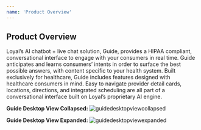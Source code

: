 ```yaml
---
name: 'Product Overview'
---
```

## Product Overview
Loyal’s AI chatbot + live chat solution, Guide, provides a HIPAA compliant, conversational interface to engage with your consumers in real time. Guide anticipates and learns consumers’ intents in order to surface the best possible answers, with content specific to your health system. Built exclusively for healthcare, Guide includes features designed with healthcare consumers in mind. Easy to navigate provider detail cards, locations, directions, and integrated scheduling are all part of a conversational interface built on Loyal’s proprietary AI engine.

**Guide Desktop View Collapsed:**
![guidedesktopviewcollapsed](https://raw.githubusercontent.com/loyalhealth/user-guides/master/images/collapsedguidewindowdesktop.jpg "Guide Desktop View Collapsed")

**Guide Desktop View Expanded:**
![guidedesktopviewexpanded](https://raw.githubusercontent.com/loyalhealth/user-guides/master/images/Fullguidewindowdesktop.jpg "Guide Desktop View Expanded")
